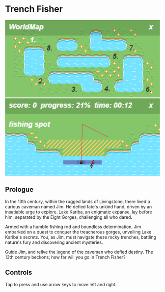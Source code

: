 # Trench Fisher
![](assets/big_screenshot-1.png)
![](assets/big_screenshot.png)
## Prologue

In the 13th century, within the rugged lands of Livingstone, there lived a curious caveman named Jim. He defied fate's unkind hand, driven by an insatiable urge to explore. Lake Kariba, an enigmatic expanse, lay before him, separated by the Eight Gorges, challenging all who dared.

Armed with a humble fishing rod and boundless determination, Jim embarked on a quest to conquer the treacherous gorges, unveiling Lake Kariba's secrets. You, as Jim, must navigate these rocky trenches, battling nature's fury and discovering ancient mysteries.

Guide Jim, and relive the legend of the caveman who defied destiny. The 13th century beckons; how far will you go in Trench Fisher?

## Controls
 Tap to press and use arrow keys to move left and right.
